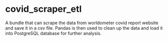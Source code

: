 # covid_scraper_etl
A bundle that can scrape the data from worldometer covid report website and save it in a csv file. Pandas is then used to clean up the data and load it into PostgreSQL database for further analysis.
